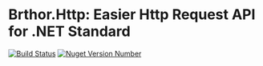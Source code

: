 # Brthor.Http: Easier Http Request API for .NET Standard

[![Build Status](https://travis-ci.org/brthor/Brthor.Http.svg?branch=master)](https://travis-ci.org/brthor/Brthor.Http)
[![Nuget Version Number](https://img.shields.io/nuget/v/Brthor.Http.svg)](https://www.nuget.org/packages/Brthor.Http)
